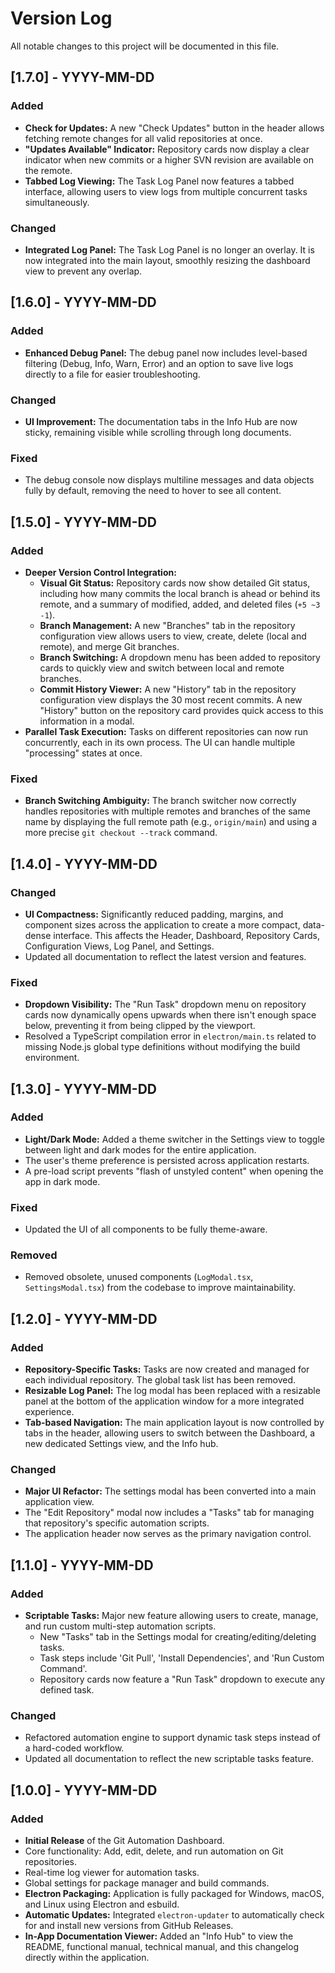# Version Log

All notable changes to this project will be documented in this file.

## [1.7.0] - YYYY-MM-DD

### Added
- **Check for Updates:** A new "Check Updates" button in the header allows fetching remote changes for all valid repositories at once.
- **"Updates Available" Indicator:** Repository cards now display a clear indicator when new commits or a higher SVN revision are available on the remote.
- **Tabbed Log Viewing:** The Task Log Panel now features a tabbed interface, allowing users to view logs from multiple concurrent tasks simultaneously.

### Changed
- **Integrated Log Panel:** The Task Log Panel is no longer an overlay. It is now integrated into the main layout, smoothly resizing the dashboard view to prevent any overlap.

## [1.6.0] - YYYY-MM-DD

### Added
- **Enhanced Debug Panel:** The debug panel now includes level-based filtering (Debug, Info, Warn, Error) and an option to save live logs directly to a file for easier troubleshooting.

### Changed
- **UI Improvement:** The documentation tabs in the Info Hub are now sticky, remaining visible while scrolling through long documents.

### Fixed
- The debug console now displays multiline messages and data objects fully by default, removing the need to hover to see all content.

## [1.5.0] - YYYY-MM-DD

### Added
- **Deeper Version Control Integration:**
  - **Visual Git Status:** Repository cards now show detailed Git status, including how many commits the local branch is ahead or behind its remote, and a summary of modified, added, and deleted files (`+5 ~3 -1`).
  - **Branch Management:** A new "Branches" tab in the repository configuration view allows users to view, create, delete (local and remote), and merge Git branches.
  - **Branch Switching:** A dropdown menu has been added to repository cards to quickly view and switch between local and remote branches.
  - **Commit History Viewer:** A new "History" tab in the repository configuration view displays the 30 most recent commits. A new "History" button on the repository card provides quick access to this information in a modal.
- **Parallel Task Execution:** Tasks on different repositories can now run concurrently, each in its own process. The UI can handle multiple "processing" states at once.

### Fixed
- **Branch Switching Ambiguity:** The branch switcher now correctly handles repositories with multiple remotes and branches of the same name by displaying the full remote path (e.g., `origin/main`) and using a more precise `git checkout --track` command.

## [1.4.0] - YYYY-MM-DD

### Changed
- **UI Compactness:** Significantly reduced padding, margins, and component sizes across the application to create a more compact, data-dense interface. This affects the Header, Dashboard, Repository Cards, Configuration Views, Log Panel, and Settings.
- Updated all documentation to reflect the latest version and features.

### Fixed
- **Dropdown Visibility:** The "Run Task" dropdown menu on repository cards now dynamically opens upwards when there isn't enough space below, preventing it from being clipped by the viewport.
- Resolved a TypeScript compilation error in `electron/main.ts` related to missing Node.js global type definitions without modifying the build environment.

## [1.3.0] - YYYY-MM-DD

### Added
- **Light/Dark Mode:** Added a theme switcher in the Settings view to toggle between light and dark modes for the entire application.
- The user's theme preference is persisted across application restarts.
- A pre-load script prevents "flash of unstyled content" when opening the app in dark mode.

### Fixed
- Updated the UI of all components to be fully theme-aware.

### Removed
- Removed obsolete, unused components (`LogModal.tsx`, `SettingsModal.tsx`) from the codebase to improve maintainability.

## [1.2.0] - YYYY-MM-DD

### Added
- **Repository-Specific Tasks:** Tasks are now created and managed for each individual repository. The global task list has been removed.
- **Resizable Log Panel:** The log modal has been replaced with a resizable panel at the bottom of the application window for a more integrated experience.
- **Tab-based Navigation:** The main application layout is now controlled by tabs in the header, allowing users to switch between the Dashboard, a new dedicated Settings view, and the Info hub.

### Changed
- **Major UI Refactor:** The settings modal has been converted into a main application view.
- The "Edit Repository" modal now includes a "Tasks" tab for managing that repository's specific automation scripts.
- The application header now serves as the primary navigation control.

## [1.1.0] - YYYY-MM-DD

### Added
- **Scriptable Tasks:** Major new feature allowing users to create, manage, and run custom multi-step automation scripts.
  - New "Tasks" tab in the Settings modal for creating/editing/deleting tasks.
  - Task steps include 'Git Pull', 'Install Dependencies', and 'Run Custom Command'.
  - Repository cards now feature a "Run Task" dropdown to execute any defined task.

### Changed
- Refactored automation engine to support dynamic task steps instead of a hard-coded workflow.
- Updated all documentation to reflect the new scriptable tasks feature.

## [1.0.0] - YYYY-MM-DD

### Added

-   **Initial Release** of the Git Automation Dashboard.
-   Core functionality: Add, edit, delete, and run automation on Git repositories.
-   Real-time log viewer for automation tasks.
-   Global settings for package manager and build commands.
-   **Electron Packaging:** Application is fully packaged for Windows, macOS, and Linux using Electron and esbuild.
-   **Automatic Updates:** Integrated `electron-updater` to automatically check for and install new versions from GitHub Releases.
-   **In-App Documentation Viewer:** Added an "Info Hub" to view the README, functional manual, technical manual, and this changelog directly within the application.